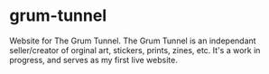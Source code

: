 # grum-tunnel

Website for The Grum Tunnel. The Grum Tunnel is an independant seller/creator of orginal art, stickers, prints, zines, etc. 
It's a work in progress, and serves as my first live website.
